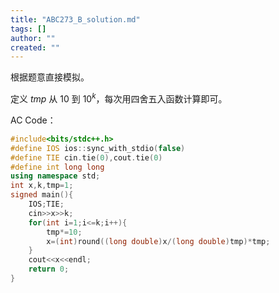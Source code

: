 ```yaml
---
title: "ABC273_B_solution.md"
tags: []
author: ""
created: ""
---
```


根据题意直接模拟。

定义 $tmp$ 从 $10$ 到 $10^k$，每次用四舍五入函数计算即可。

AC Code：

```c++
#include<bits/stdc++.h>
#define IOS ios::sync_with_stdio(false)
#define TIE cin.tie(0),cout.tie(0) 
#define int long long
using namespace std;
int x,k,tmp=1;
signed main(){
	IOS;TIE;
	cin>>x>>k;
	for(int i=1;i<=k;i++){
		tmp*=10;
		x=(int)round((long double)x/(long double)tmp)*tmp;
	}
	cout<<x<<endl;
	return 0;
} 
```


